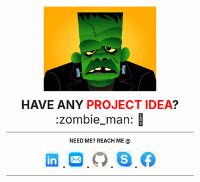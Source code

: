 <p align="center">
<img src="assets/frankestien_pre2.gif" alt="frankestien" width="60%">
</p>

<p align="center">
<font size="6"><b> HAVE ANY <span style="color:red">PROJECT IDEA</span>?</b>  :zombie_man: 👋</font>
</p>

---

<p align="center">  
  <b>NEED ME? REACH ME @</b><br><br>
  <a href="https://www.linkedin.com/in/arnab-basak"><img src="assets/icons8-linkedin-64.png" width="50"></a> <b>•</b>
  <a href="mailto:arnabbasak896@gmail.com"><img src="assets/icons8-mail-64.png" width="50"></a> <b>•</b>
  <a href="https://www.github.com/arnabb38"><img src="assets/icons8-github-64.png" width="50"></a>  <b>•</b>  
  <a href="skype:arnabbasak7?chat"><img src="assets/icons8-skype-64.png" width="50"></a> <b>•</b>
  <a href="https://www.facebook.com/arnab.basak.585"><img src="assets/icons8-facebook-64.png" width="50"></a>
  <br>  
</p>

---

<!-- **arnabb38/arnabb38** is a ✨ _special_ ✨ repository because its `README.md` (this file) appears on your GitHub profile.

Here are some ideas to get you started: -->

<!-- - 🔭 I’m currently working on ...
- 🌱 I’m currently learning ...
- 👯 I’m looking to collaborate on ...
- 🤔 I’m looking for help with ...
- 💬 Ask me about ...
- 📫 How to reach me: ...
- 😄 Pronouns: ...
- ⚡ Fun fact: ... -->
